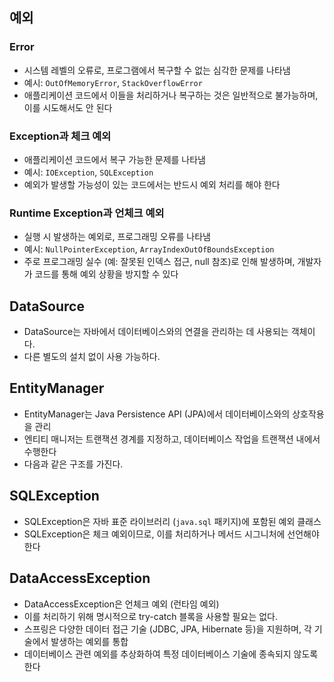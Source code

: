 ## 예외

### Error
- 시스템 레벨의 오류로, 프로그램에서 복구할 수 없는 심각한 문제를 나타냄
- 예시: `OutOfMemoryError`, `StackOverflowError`
- 애플리케이션 코드에서 이들을 처리하거나 복구하는 것은 일반적으로 불가능하며, 이를 시도해서도 안 된다

### Exception과 체크 예외
- 애플리케이션 코드에서 복구 가능한 문제를 나타냄
- 예시: `IOException`, `SQLException`
- 예외가 발생할 가능성이 있는 코드에서는 반드시 예외 처리를 해야 한다

### Runtime Exception과 언체크 예외
- 실행 시 발생하는 예외로, 프로그래밍 오류를 나타냄
- 예시: `NullPointerException`, `ArrayIndexOutOfBoundsException`
- 주로 프로그래밍 실수 (예: 잘못된 인덱스 접근, null 참조)로 인해 발생하며, 개발자가 코드를 통해 예외 상황을 방지할 수 있다

## DataSource
- DataSource는 자바에서 데이터베이스와의 연결을 관리하는 데 사용되는 객체이다.
- 다른 별도의 설치 없이 사용 가능하다.

## EntityManager
- EntityManager는 Java Persistence API (JPA)에서 데이터베이스와의 상호작용을 관리
- 엔티티 매니저는 트랜잭션 경계를 지정하고, 데이터베이스 작업을 트랜잭션 내에서 수행한다
- 다음과 같은 구조를 가진다.

## SQLException
- SQLException은 자바 표준 라이브러리 (`java.sql` 패키지)에 포함된 예외 클래스
- SQLException은 체크 예외이므로, 이를 처리하거나 메서드 시그니처에 선언해야 한다

## DataAccessException
- DataAccessException은 언체크 예외 (런타임 예외)
- 이를 처리하기 위해 명시적으로 try-catch 블록을 사용할 필요는 없다.
- 스프링은 다양한 데이터 접근 기술 (JDBC, JPA, Hibernate 등)을 지원하며, 각 기술에서 발생하는 예외를 통합
- 데이터베이스 관련 예외를 추상화하여 특정 데이터베이스 기술에 종속되지 않도록 한다
